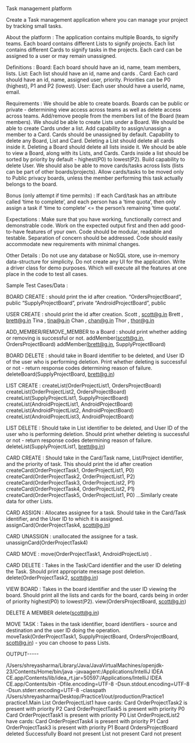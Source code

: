 Task management platform

Create a Task management application where you can manage your project by tracking small tasks. 

About the platform :
The application contains multiple Boards,  to signify teams.
Each board contains different Lists to signify projects.
Each list contains different Cards  to signify tasks in the projects.
Each card can be assigned to a user or may remain unassigned.

Definitions :
Board: Each board should have an id, name, team members, lists.
List: Each list should have an id, name and cards .
Card: Each card should have an id, name, assigned user, priority. Priorities can be P0 (highest), P1 and P2 (lowest).
User: Each user should have a userId, name, email.


Requirements :
We should be able to create boards. Boards can be public or private - determining view access across teams as well as delete access across teams.
Add/remove people from the members list of the Board (team members).
We should be able to create Lists under a Board.
We should be able to create Cards under a list.
Add capability to assign/unassign a member to a Card. Cards should be unassigned by default.
Capability to delete any Board, List and Card.
Deleting a List should delete all cards inside it.
Deleting a Board should delete all lists inside it.
We should be able to view a Board, along with its Lists, and Cards.
Cards inside a list should be sorted by priority by default - highest(P0) to lowest(P2).
Build capability to delete User.
We should also be able to move cards/tasks across lists (lists can be part of other boards/projects). Allow cards/tasks to be moved only to Public privacy boards, unless the member performing this task actually belongs to the board.







Bonus (only attempt if time permits) :
If each Card/task has an attribute called ‘time to complete’, and each person has a ‘time quota’, then only assign a task if ‘time to complete’ <= the person’s remaining ‘time quota’.

Expectations :
Make sure that you have working, functionally correct and demonstrable code.
Work on the expected output first and then add good-to-have features of your own.
Code should be modular, readable and testable.
Separation of concern should be addressed.
Code should easily accommodate new requirements with minimal changes.


Other Details :
Do not use any database or NoSQL store, use in-memory data-structure for simplicity. 
Do not create any UI for the application.
Write a driver class for demo purposes. Which will execute all the features at one place in the code to test all cases.


Sample Test Cases/Data :

BOARD CREATE : should print the id after creation.
 “OrdersProjectBoard”, public
“SupplyProjectBoard”, private
“AndroidProjectBoard”, public


USER CREATE : should print the id after creation.
Scott , scott@g.in
Brett , brett@g.in
Tina , tina@g.in
Chan , chan@g.in
Thor , thor@g.in


ADD_MEMBER/REMOVE_MEMBER to a Board : should print whether adding or removing is successful or not.
addMember(scott@g.in, OrdersProjectBoard)
addMember(brett@g.in, SupplyProjectBoard)

BOARD DELETE : should take in Board identifier to be deleted, and User ID of the user who is performing deletion. Print whether deleting is successful or not - return response codes determining reason of failure.
deleteBoard(SupplyProjectBoard, brett@g.in) 

LIST CREATE : 
createList(OrderProjectList1, OrdersProjectBoard)
createList(OrderProjectList2, OrdersProjectBoard)
createList(SupplyProjectList1, SupplyProjectBoard)
createList(AndroidProjectList1, AndroidProjectBoard)
createList(AndroidProjectList2, AndroidProjectBoard)
createList(AndroidProjectList3, AndroidProjectBoard)

LIST DELETE : Should take in List identifier to be deleted, and User ID of the user who is performing deletion. Should print whether deleting is successful or not - return response codes determining reason of failure.
deleteList(SupplyProjectList1, brett@g.in) 

CARD CREATE : Should take in the Card/Task name, List/Project identifier, and the priority of task. This should print the id after creation
createCard(OrderProjectTask1, OrderProjectList1, P0)
createCard(OrderProjectTask2, OrderProjectList1, P2)
createCard(OrderProjectTask3, OrderProjectList2, P1)
createCard(OrderProjectTask4, OrderProjectList2, P1)
createCard(OrderProjectTask5, OrderProjectList1, P0)
…Similarly create data for other Lists.

CARD ASSIGN : Allocates assignee for a task. Should take in the Card/Task identifier, and the User ID to which it is assigned.
assignCard(OrderProjectTask4, scott@g.in)

CARD UNASSIGN : unallocated the assignee for a task.
unassignCard(OrderProjectTask4)

CARD MOVE : 
move(OrderProjectTask1, AndroidProjectList) . 

CARD DELETE : Takes in the Task/Card identifier and the user ID deleting the Task. Should print appropriate message post deletion.
delete(OrderProjectTask2, scott@g.in)

VIEW BOARD : Takes in the board identifier and the user ID viewing the board. Should print all the lists and cards for the board, cards being in order of priority highest(P0) to lowest(P2). 
view(OrdersProjectBoard, scott@g.in)

DELETE A MEMBER
delete(scott@g.in)

MOVE TASK : Takes in the task identifier, board identifiers - source and destination and the user ID doing the operation.
moveTask(OrderProjectTask1, SupplyProjectBoard, OrdersProjectBoard, scott@g.in) - you can choose to pass Lists.



OUTPUT-----

/Users/shreyasharma/Library/Java/JavaVirtualMachines/openjdk-23/Contents/Home/bin/java -javaagent:/Applications/IntelliJ IDEA CE.app/Contents/lib/idea_rt.jar=50597:/Applications/IntelliJ IDEA CE.app/Contents/bin -Dfile.encoding=UTF-8 -Dsun.stdout.encoding=UTF-8 -Dsun.stderr.encoding=UTF-8 -classpath /Users/shreyasharma/Desktop/Practice1/out/production/Practice1 practice1.Main
List OrderProjectList1 have cards: 
Card OrderProjectTask2 is present with priority P2
Card OrderProjectTask5 is present with priority P0
Card OrderProjectTask1 is present with priority P0
List OrderProjectList2 have cards: 
Card OrderProjectTask4 is present with priority P1
Card OrderProjectTask3 is present with priority P1
Board OrdersProjectBoard deleted Successfully
Board not present
List not present
Card not present



